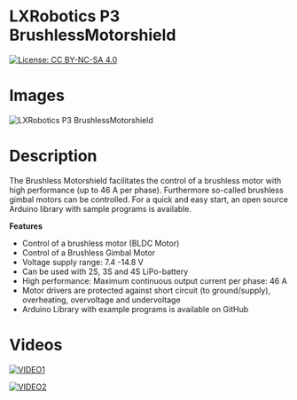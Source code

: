 LXRobotics P3 BrushlessMotorshield
==================================

[![License: CC BY-NC-SA 4.0](https://img.shields.io/badge/License-CC%20BY--NC--SA%204.0-lightgrey.svg)](http://creativecommons.org/licenses/by-nc-sa/4.0/)

# Images

![LXRobotics P3 BrushlessMotorshield](https://raw.githubusercontent.com/lxrobotics/BrushlessMotorshield/master/images/brushless-motorshield-side-small.jpg)

# Description

The Brushless Motorshield facilitates the control of a brushless motor with high performance (up to 46 A per phase). Furthermore so-called brushless gimbal motors can be controlled. For a quick and easy start, an open source Arduino library with sample programs is available.

**Features**

* Control of a brushless motor (BLDC Motor)
* Control of a Brushless Gimbal Motor
* Voltage supply range: 7.4 -14.8 V
* Can be used with 2S, 3S and 4S LiPo-battery
* High performance: Maximum continuous output current per phase: 46 A
* Motor drivers are protected against short circuit (to ground/supply), overheating, overvoltage and undervoltage
* Arduino Library with example programs is available on GitHub

# Videos

[![VIDEO1](http://img.youtube.com/vi/2tMVa18q7es/0.jpg)](https://www.youtube.com/watch?v=2tMVa18q7es "LXRobotics Brushless Motorshield")

[![VIDEO2](http://img.youtube.com/vi/S_KV7SoJLME/0.jpg)](https://www.youtube.com/watch?v=S_KV7SoJLME "LXRobotics Brushless Motorshield Gimbal Control Demo")

